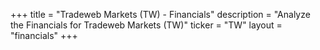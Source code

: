+++
title = "Tradeweb Markets (TW) - Financials"
description = "Analyze the Financials for Tradeweb Markets (TW)"
ticker = "TW"
layout = "financials"
+++

